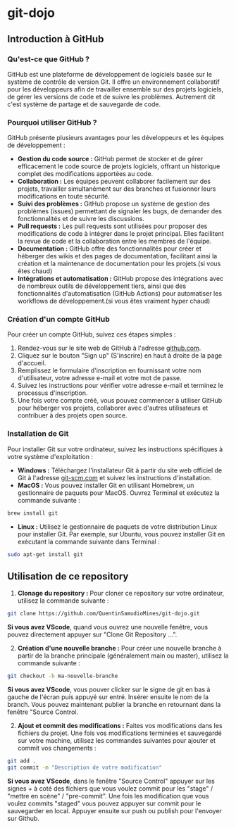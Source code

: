 # git-dojo

## Introduction à GitHub

### Qu'est-ce que GitHub ?

GitHub est une plateforme de développement de logiciels basée sur le système de contrôle de version Git. Il offre un environnement collaboratif pour les développeurs afin de travailler ensemble sur des projets logiciels, de gérer les versions de code et de suivre les problèmes. Autrement dit c'est système de partage et de sauvegarde de code. 

### Pourquoi utiliser GitHub ?

GitHub présente plusieurs avantages pour les développeurs et les équipes de développement :

- **Gestion du code source :** GitHub permet de stocker et de gérer efficacement le code source de projets logiciels, offrant un historique complet des modifications apportées au code.
- **Collaboration :** Les équipes peuvent collaborer facilement sur des projets, travailler simultanément sur des branches et fusionner leurs modifications en toute sécurité.
- **Suivi des problèmes :** GitHub propose un système de gestion des problèmes (issues) permettant de signaler les bugs, de demander des fonctionnalités et de suivre les discussions.
- **Pull requests :** Les pull requests sont utilisées pour proposer des modifications de code à intégrer dans le projet principal. Elles facilitent la revue de code et la collaboration entre les membres de l'équipe.
- **Documentation :** GitHub offre des fonctionnalités pour créer et héberger des wikis et des pages de documentation, facilitant ainsi la création et la maintenance de documentation pour les projets.(si vous êtes chaud)
- **Intégrations et automatisation :** GitHub propose des intégrations avec de nombreux outils de développement tiers, ainsi que des fonctionnalités d'automatisation (GitHub Actions) pour automatiser les workflows de développement.(si vous êtes vraiment hyper chaud)

### Création d'un compte GitHub

Pour créer un compte GitHub, suivez ces étapes simples :

1. Rendez-vous sur le site web de GitHub à l'adresse [github.com](https://github.com/).
2. Cliquez sur le bouton "Sign up" (S'inscrire) en haut à droite de la page d'accueil.
3. Remplissez le formulaire d'inscription en fournissant votre nom d'utilisateur, votre adresse e-mail et votre mot de passe.
4. Suivez les instructions pour vérifier votre adresse e-mail et terminez le processus d'inscription.
5. Une fois votre compte créé, vous pouvez commencer à utiliser GitHub pour héberger vos projets, collaborer avec d'autres utilisateurs et contribuer à des projets open source.

### Installation de Git

Pour installer Git sur votre ordinateur, suivez les instructions spécifiques à votre système d'exploitation :

- **Windows :** Téléchargez l'installateur Git à partir du site web officiel de Git à l'adresse [git-scm.com](https://git-scm.com/) et suivez les instructions d'installation.
- **MacOS :** Vous pouvez installer Git en utilisant Homebrew, un gestionnaire de paquets pour MacOS. Ouvrez Terminal et exécutez la commande suivante : 
```bash
brew install git
```
- **Linux :** Utilisez le gestionnaire de paquets de votre distribution Linux pour installer Git. Par exemple, sur Ubuntu, vous pouvez installer Git en exécutant la commande suivante dans Terminal : 
```bash
sudo apt-get install git
```

## Utilisation de ce repository

1. **Clonage du repository :** Pour cloner ce repository sur votre ordinateur, utilisez la commande suivante :
```bash
git clone https://github.com/QuentinSamudioMines/git-dojo.git
```
**Si vous avez VScode**, quand vous ouvrez une nouvelle fenêtre, vous pouvez directement appuyer sur "Clone Git Repository ...". 

2. **Création d'une nouvelle branche :**  Pour créer une nouvelle branche à partir de la branche principale (généralement main ou master), utilisez la commande suivante :
```bash
git checkout -b ma-nouvelle-branche
```
**Si vous avez VScode**, vous pouver clicker sur le signe de git en bas à gauche de l'écran puis appuyé sur entré. Insérer ensuite le nom de la branch. Vous pouvez maintenant publier la branche en retournant dans la fenêtre "Source Control.

2. **Ajout et commit des modifications :** Faites vos modifications dans les fichiers du projet. Une fois vos modifications terminées et sauvegardé sur votre machine, utilisez les commandes suivantes pour ajouter et commit vos changements :
```bash
git add .
git commit -m "Description de votre modification"
```
**Si vous avez VScode**, dans le fenêtre "Source Control" appuyer sur les signes + à coté des fichiers que vous voulez commit pour les "stage" / "mettre en scène" / "pre-commit". Une fois les modification que vous voulez commits "staged" vous pouvez appuyer sur commit pour le sauvegarder en local. Appuyer ensuite sur push ou publish pour l'envoyer sur Github. 